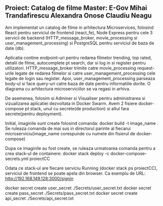 Proiect: Catalog de filme
Master: E-Gov
Mihai Trandafirescu
Alexandra Onose
Claudiu Neagu
----------------------------------------------------------------------------------------------------------------

Am implementat un catalog de filme in arhitectura Microservices, folosind React pentru serviciul de frontend (react_fe), Node Express pentru cele 3 servicii de backend (HTTP_message_broker, movie_processing si user_management_processing) si PostgreSQL pentru serviciul de baza de date (db).

Aplicatia contine endpoint-uri pentru redarea filmelor trending, top rated, detalii de filme, autocomplete pt search, dar si log in si register pentru utilizatori. HTTP_message_broker trimite catre movie_processing request-urile legate de redarea filmelor si catre user_management_processing cele legate de login sau register. Apoi, user_management_processing parseaza body-ul si face query-uri catre baza de date pentru informatiile dorite. O diagrama cu arhitectura microserviciilor se va regasi in arhiva.

De asemenea, folosim si Adminer si Visualiser pentru administrarea si vizualizarea aplicatiei dezvoltata in Docker Swarm. Avem 2 fisiere docker-compose pt stack, unul cu secrete(de production) si altul fara secrete(pentru deployment).

Initial, imaginile sunt create folosind comanda: 
    docker build -t image_name .
Se ruleaza comanda de mai sus in directorul parinte al fiecarui microserviciu(image_name corespunde cu numele din fisierul de docker-compose)

Dupa ce imaginile au fost create, se ruleaza urmatoarea comanda pentru a crea stack-ul de containere:
    docker stack deploy -c docker-compose-secrets.yml proiectCC

Odata ce stack-ul are fiecare serviciu Running (docker stack ps proiectCC), serviciul de frontend se poate apela din browser. Ca exemplu de URL:
    http://192.168.149.128:3000/signin


docker secret create user_secret ./Secrets/user_secret.txt
docker secret create pass_secret ./Secrets/pass_secret.txt
docker secret create api_secret ./Secrets/api_secret.txt